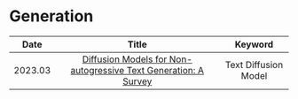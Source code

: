# Generation

| **Date** |                                          **Title**                                          |      **Keyword**     |
|:--------:|:-------------------------------------------------------------------------------------------:|:--------------------:|
|  2023.03 | [Diffusion Models for Non-autogressive Text Generation: A Survey](arxiv.org/abs/2303.06574) | Text Diffusion Model |
